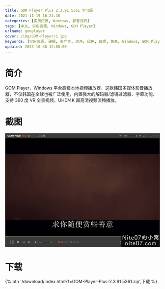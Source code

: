 ```yaml
---
title: GOM Player Plus 2.3.91.5361 学习版
date: 2021-11-19 16:23:38
categories: [实用资源, Windows, 影音视听]
tags: [中文, 实用资源, Windows, GOM Player]
urlname: gomplayer
cover: /img/GOM-Player/1.jpg
keywords: [实用资源, 破解, 去广告, 纯净, 绿色, 白嫖, 免费, Windows, GOM Player]
updated: 2023-10-30 12:00:00
---
```


# 简介

GOM Player，Windows 平台高级本地视频播放器，这款韩国多媒体影音播放器，不仅韩国在全球也被广泛使用，内置强大的解码器/滤镜过滤器、字幕功能、支持 360 度 VR 全景视频，UHD/4K 超高清视频流畅播放。

# 截图

![](/img/GOM-Player/2.jpg)

# 下载

{% btn '/download/index.html?f=GOM-Player-Plus-2.3.91.5361.zip',下载 %}
